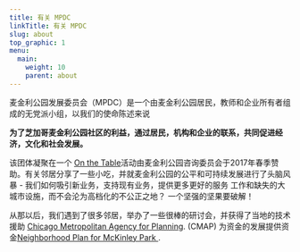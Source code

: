 ```yaml
---
title: 有关 MPDC
linkTitle: 有关 MPDC
slug: about
top_graphic: 1
menu:
  main:
    weight: 10
    parent: about
---
```


麦金利公园发展委员会（MPDC）是一个由麦金利公园居民，教师和企业所有者组成的无党派小组，以我们的使命陈述来说 

<strong>为了芝加哥麦金利公园社区的利益，通过居民，机构和企业的联系，共同促进经济，文化和社会发展。</strong>

该团体凝聚在一个 [On the Table](http://onthetable.com)活动由麦金利公园咨询委员会于2017年春季赞助。有关邻居分享了一些小吃，并就麦金利公园的公平和可持续发展进行了头脑风暴 - 我们如何吸引新业务，支持现有业务，提供更多更好的服务 工作和缺失的大城市设施，而不会沦为高档化的不公正之地？ 一个坚强的坚果要破解！

从那以后，我们遇到了很多邻居，举办了一些很棒的研讨会，并获得了当地的技术援助 [Chicago Metropolitan Agency for Planning](http://www.cmap.illinois.gov/).  (CMAP) 为资金的发展提供资金[Neighborhood Plan for McKinley Park ](http://www.cmap.illinois.gov/programs/LTA/mckinley-park) .


